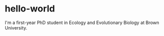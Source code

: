 # hello-world

I'm a first-year PhD student in Ecology and Evolutionary Biology at Brown University. 
